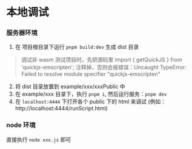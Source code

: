 # 本地调试

### 服务器环境

1. 在 项目根目录下运行 `pnpm build:dev` 生成 dist 目录 

> 调试非 wasm 测试项目时，先把源码里 import { getQuickJS } from 'quickjs-emscripten'; 注释掉，否则会报错误：Uncaught TypeError: Failed to resolve module specifier "quickjs-emscripten"

2. 将 dist 目录放置到 example/xxx/xxxPublic 中
3. 在 example/xxx 目录下，执行 `pnpm i`, 然后运行服务：`pnpm dev`
4. 在 `localhost:4444` 下打开各个 public 下的 html 来调试 (例如：http://localhost:4444/runScript.html)

### node 环境

直接执行 `node xxx.js` 即可